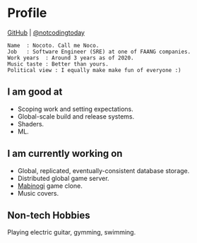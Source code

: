 <md>

# Profile

</md>

<div md class="center">

[GitHub](https://github.com/notcodingtoday) | [@notcodingtoday](https://twitter.com/notcodingtoay)

</div>

<md>

```
Name  : Nocoto. Call me Noco.
Job   : Software Engineer (SRE) at one of FAANG companies.
Work years  : Around 3 years as of 2020.
Music taste : Better than yours.
Political view : I equally make make fun of everyone :)
```

## I am good at

- Scoping work and setting expectations.
- Global-scale build and release systems.
- Shaders.
- ML.

## I am currently working on

- Global, replicated, eventually-consistent database storage.
- Distributed global game server.
- [Mabinogi](https://mabinogi.nexon.net/) game clone.
- Music covers.

## Non-tech Hobbies

Playing electric guitar, gymming, swimming.

</md>
